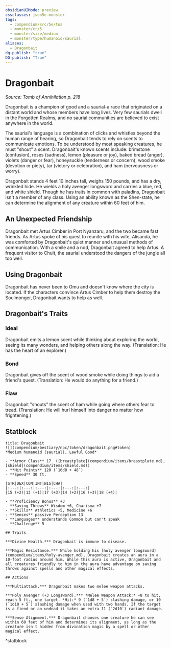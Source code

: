 ```yaml
---
obsidianUIMode: preview
cssclasses: json5e-monster
tags:
  - compendium/src/5e/toa
  - monster/cr/5
  - monster/size/medium
  - monster/type/humanoid/saurial
aliases:
  - Dragonbait
dg-publish: "true"
DG-publish: "True"
---
```

# Dragonbait
*Source: Tomb of Annihilation p. 218*  

Dragonbait is a champion of good and a saurial-a race that originated on a distant world and whose members have long lives. Very few saurials dwell in the Forgotten Realms, and no saurial communities are believed to exist anywhere in the world.

The saurial's language is a combination of clicks and whistles beyond the human range of hearing, so Dragonbait tends to rely on scents to communicate emotions. To be understood by most speaking creatures, he must "shout" a scent. Dragonbait's known scents include: brimstone (confusion), roses (sadness), lemon (pleasure or joy), baked bread (anger), violets (danger or fear), honeysuckle (tenderness or concern), wood smoke (devotion or piety), tar (victory or celebration), and ham (nervousness or worry).

Dragonbait stands 4 feet 10 inches tall, weighs 150 pounds, and has a dry, wrinkled hide. He wields a holy avenger longsword and carries a blue, red, and white shield. Though he has traits in common with paladins, Dragonbait isn't a member of any class. Using an ability known as the Shen-state, he can determine the alignment of any creature within 60 feet of him.

## An Unexpected Friendship

Dragonbait met Artus Cimber in Port Nyanzaru, and the two became fast friends. As Artus spoke of his quest to reunite with his wife, Alisanda, he was comforted by Dragonbait's quiet manner and unusual methods of communication. With a smile and a nod, Dragonbait agreed to help Artus. A frequent visitor to Chult, the saurial understood the dangers of the jungle all too well.

## Using Dragonbait

Dragonbait has never been to Omu and doesn't know where the city is located. If the characters convince Artus Cimber to help them destroy the Soulmonger, Dragonbait wants to help as well.

## Dragonbait's Traits

### Ideal

Dragonbait emits a lemon scent while thinking about exploring the world, seeing its many wonders, and helping others along the way. (Translation: He has the heart of an explorer.)

### Bond

Dragonbait gives off the scent of wood smoke while doing things to aid a friend's quest. (Translation: He would do anything for a friend.)

### Flaw

Dragonbait "shouts" the scent of ham while going where others fear to tread. (Translation: He will hurl himself into danger no matter how frightening.)

## Statblock

```ad-statblock
title: Dragonbait
![](compendium/bestiary/npc/token/dragonbait.png#token)
*Medium humanoid (saurial), Lawful Good*

- **Armor Class** 17  ([breastplate](compendium/items/breastplate.md), [shield](compendium/items/shield.md))
- **Hit Points** 120 (`16d8 + 48`)
- **Speed** 30 ft.

|STR|DEX|CON|INT|WIS|CHA|
|:---:|:---:|:---:|:---:|:---:|:---:|
|15 (+2)|13 (+1)|17 (+3)|14 (+2)|16 (+3)|18 (+4)|

- **Proficiency Bonus** +3
- **Saving Throws** Wisdom +6, Charisma +7
- **Skills** Athletics +5, Medicine +6
- **Senses** passive Perception 13
- **Languages** understands Common but can't speak
- **Challenge** 5

## Traits

***Divine Health.*** Dragonbait is immune to disease.

***Magic Resistance.*** While holding his [holy avenger longsword](compendium/items/holy-avenger.md), Dragonbait creates an aura in a 10-foot radius around him. While this aura is active, Dragonbait and all creatures friendly to him in the aura have advantage on saving throws against spells and other magical effects.

## Actions

***Multiattack.*** Dragonbait makes two melee weapon attacks.

***Holy Avenger (+3 Longsword).*** *Melee Weapon Attack:* +8 to hit, reach 5 ft., one target. *Hit:* 9 (`1d8 + 5`) slashing damage, or 10 (`1d10 + 5`) slashing damage when used with two hands. If the target is a fiend or an undead it takes an extra 11 (`2d10`) radiant damage.

***Sense Alignment.*** Dragonbait chooses one creature he can see within 60 feet of him and determines its alignment, as long as the creature isn't hidden from divination magic by a spell or other magical effect.
```
^statblock